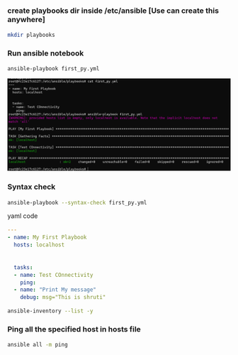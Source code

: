 ### create playbooks dir inside /etc/ansible [Use can create this anywhere]

```bash
mkdir playbooks
```

### Run ansible notebook
```bash
ansible-playbook first_py.yml
```

![alt text](image.png)


### Syntax check
```bash
ansible-playbook --syntax-check first_py.yml
```

yaml code

```yml
---
- name: My First Playbook
  hosts: localhost


  tasks:
  - name: Test COnnectivity
    ping:
  - name: "Print My message"
    debug: msg="This is shruti"

```



```bash
ansible-inventory --list -y
```


### Ping all the specified host in hosts file
```bash
ansible all -m ping
```